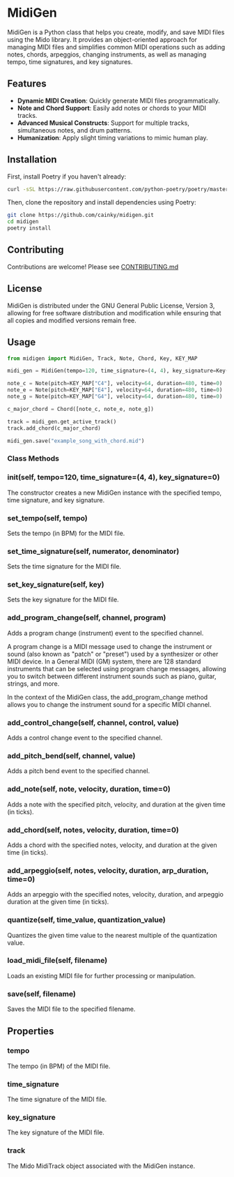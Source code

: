 # MidiGen

MidiGen is a Python class that helps you create, modify, and save MIDI files using the Mido library. It provides an object-oriented approach for managing MIDI files and simplifies common MIDI operations such as adding notes, chords, arpeggios, changing instruments, as well as managing tempo, time signatures, and key signatures.

## Features

- **Dynamic MIDI Creation**: Quickly generate MIDI files programmatically.
- **Note and Chord Support**: Easily add notes or chords to your MIDI tracks.
- **Advanced Musical Constructs**: Support for multiple tracks, simultaneous notes, and drum patterns.
- **Humanization**: Apply slight timing variations to mimic human play.

## Installation

First, install Poetry if you haven't already:

```bash
curl -sSL https://raw.githubusercontent.com/python-poetry/poetry/master/get-poetry.py | python -
```

Then, clone the repository and install dependencies using Poetry:

```bash
git clone https://github.com/cainky/midigen.git
cd midigen
poetry install
```
## Contributing

Contributions are welcome! Please see [CONTRIBUTING.md](CONTRIBUTING.md)

## License

MidiGen is distributed under the GNU General Public License, Version 3, allowing for free software distribution and modification while ensuring that all copies and modified versions remain free.

## Usage

```python
from midigen import MidiGen, Track, Note, Chord, Key, KEY_MAP

midi_gen = MidiGen(tempo=120, time_signature=(4, 4), key_signature=Key("C"))

note_c = Note(pitch=KEY_MAP["C4"], velocity=64, duration=480, time=0)
note_e = Note(pitch=KEY_MAP["E4"], velocity=64, duration=480, time=0)
note_g = Note(pitch=KEY_MAP["G4"], velocity=64, duration=480, time=0)

c_major_chord = Chord([note_c, note_e, note_g])

track = midi_gen.get_active_track()
track.add_chord(c_major_chord)

midi_gen.save("example_song_with_chord.mid")
```

### Class Methods

### __init__(self, tempo=120, time_signature=(4, 4), key_signature=0)

The constructor creates a new MidiGen instance with the specified tempo, time signature, and key signature.

### set_tempo(self, tempo)

Sets the tempo (in BPM) for the MIDI file.

### set_time_signature(self, numerator, denominator)

Sets the time signature for the MIDI file.

### set_key_signature(self, key)

Sets the key signature for the MIDI file.

### add_program_change(self, channel, program)

Adds a program change (instrument) event to the specified channel.

A program change is a MIDI message used to change the instrument or sound (also known as "patch" or "preset") used by a synthesizer or other MIDI device. In a General MIDI (GM) system, there are 128 standard instruments that can be selected using program change messages, allowing you to switch between different instrument sounds such as piano, guitar, strings, and more.

In the context of the MidiGen class, the add_program_change method allows you to change the instrument sound for a specific MIDI channel.

### add_control_change(self, channel, control, value)

Adds a control change event to the specified channel.

### add_pitch_bend(self, channel, value)

Adds a pitch bend event to the specified channel.

### add_note(self, note, velocity, duration, time=0)

Adds a note with the specified pitch, velocity, and duration at the given time (in ticks).

### add_chord(self, notes, velocity, duration, time=0)

Adds a chord with the specified notes, velocity, and duration at the given time (in ticks).

### add_arpeggio(self, notes, velocity, duration, arp_duration, time=0)

Adds an arpeggio with the specified notes, velocity, duration, and arpeggio duration at the given time (in ticks).

### quantize(self, time_value, quantization_value)

Quantizes the given time value to the nearest multiple of the quantization value.

### load_midi_file(self, filename)

Loads an existing MIDI file for further processing or manipulation.

### save(self, filename)

Saves the MIDI file to the specified filename.

## Properties

### tempo

The tempo (in BPM) of the MIDI file.

### time_signature

The time signature of the MIDI file.

### key_signature

The key signature of the MIDI file.

### track

The Mido MidiTrack object associated with the MidiGen instance.
